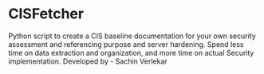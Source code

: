 # CISFetcher
Python script to create a CIS baseline documentation for your own security assessment and referencing purpose and server hardening. Spend less time on data extraction and organization, and more time on actual Security implementation. 
Developed by - Sachin Verlekar
